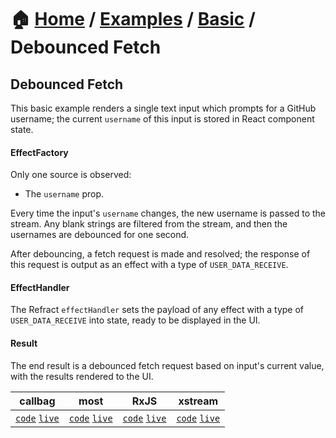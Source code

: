 # 🏠 [Home](../../../) / [Examples](../../) / [Basic](../) / Debounced Fetch

## Debounced Fetch

This basic example renders a single text input which prompts for a GitHub username; the current `username` of this input is stored in React component state.

#### EffectFactory

Only one source is observed:

- The `username` prop.

Every time the input's `username` changes, the new username is passed to the stream. Any blank strings are filtered from the stream, and then the usernames are debounced for one second.

After debouncing, a fetch request is made and resolved; the response of this request is output as an effect with a type of `USER_DATA_RECEIVE`.

#### EffectHandler

The Refract `effectHandler` sets the payload of any effect with a type of `USER_DATA_RECEIVE` into state, ready to be displayed in the UI.

#### Result

The end result is a debounced fetch request based on input's current value, with the results rendered to the UI.

| callbag | most | RxJS | xstream |
| --- | --- | --- | --- |
| [`code`](./callbag) [`live`](https://stackblitz.com/github/troch/refract/tree/master/examples/basic/debounced-fetch/callbag) | [`code`](./most) [`live`](https://stackblitz.com/github/troch/refract/tree/master/examples/basic/debounced-fetch/most)  | [`code`](./rxjs) [`live`](https://stackblitz.com/github/troch/refract/tree/master/examples/basic/debounced-fetch/rxjs)  | [`code`](./xstream) [`live`](https://stackblitz.com/github/troch/refract/tree/master/examples/basic/debounced-fetch/xstream)  |
